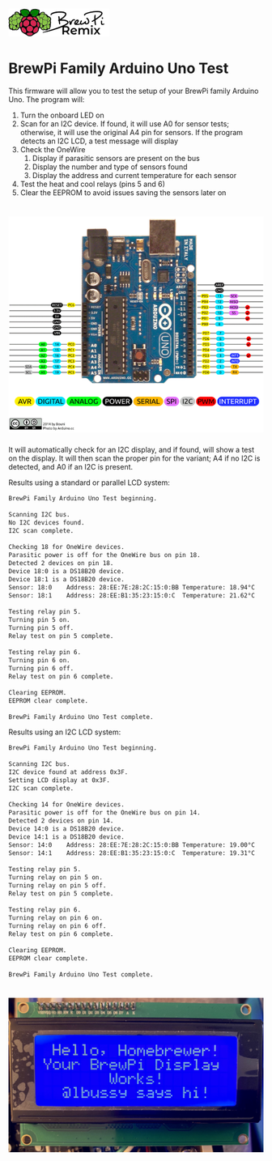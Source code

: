 # <a name="top"></a>![BrewPi Legacy Remix Logo](https://raw.githubusercontent.com/brewpi-remix/brewpi-www-rmx/master/images/brewpi_logo.png)

# BrewPi Family Arduino Uno Test

This firmware will allow you to test the setup of your BrewPi family Arduino Uno.  The program will:

1. Turn the onboard LED on
1. Scan for an I2C device.  If found, it will use A0 for sensor tests; otherwise, it will use the original A4 pin for sensors.  If the program detects an I2C LCD, a test message will display
1. Check the OneWire
    1. Display if parasitic sensors are present on the bus
    1. Display the number and type of sensors found
    1. Display the address and current temperature for each sensor
1. Test the heat and cool relays (pins 5 and 6)
1. Clear the EEPROM to avoid issues saving the sensors later on

# ![Arduino Uno Pin Diagram](https://github.com/brewpi-remix/uno-test/blob/main/images/Arduino-Uno-Pin-Diagram.png)

It will automatically check for an I2C display, and if found, will show a test on the display.  It will then scan the proper pin for the variant; A4 if no I2C is detected, and A0 if an I2C is present.

Results using a standard or parallel LCD system:

```
BrewPi Family Arduino Uno Test beginning.

Scanning I2C bus.
No I2C devices found.
I2C scan complete.

Checking 18 for OneWire devices.
Parasitic power is off for the OneWire bus on pin 18.
Detected 2 devices on pin 18.
Device 18:0 is a DS18B20 device.
Device 18:1 is a DS18B20 device.
Sensor: 18:0    Address: 28:EE:7E:28:2C:15:0:BB Temperature: 18.94°C
Sensor: 18:1    Address: 28:EE:B1:35:23:15:0:C  Temperature: 21.62°C

Testing relay pin 5.
Turning pin 5 on.
Turning pin 5 off.
Relay test on pin 5 complete.

Testing relay pin 6.
Turning pin 6 on.
Turning pin 6 off.
Relay test on pin 6 complete.

Clearing EEPROM.
EEPROM clear complete.

BrewPi Family Arduino Uno Test complete.
```

Results using an I2C LCD system:

```
BrewPi Family Arduino Uno Test beginning.

Scanning I2C bus.
I2C device found at address 0x3F.
Setting LCD display at 0x3F.
I2C scan complete.

Checking 14 for OneWire devices.
Parasitic power is off for the OneWire bus on pin 14.
Detected 2 devices on pin 14.
Device 14:0 is a DS18B20 device.
Device 14:1 is a DS18B20 device.
Sensor: 14:0    Address: 28:EE:7E:28:2C:15:0:BB Temperature: 19.00°C
Sensor: 14:1    Address: 28:EE:B1:35:23:15:0:C  Temperature: 19.31°C

Testing relay pin 5.
Turning relay on pin 5 on.
Turning relay on pin 5 off.
Relay test on pin 5 complete.

Testing relay pin 6.
Turning relay on pin 6 on.
Turning relay on pin 6 off.
Relay test on pin 6 complete.

Clearing EEPROM.
EEPROM clear complete.

BrewPi Family Arduino Uno Test complete.
```

# ![LCD Display](https://github.com/brewpi-remix/uno-test/blob/main/images/i2c_test.jpg)
